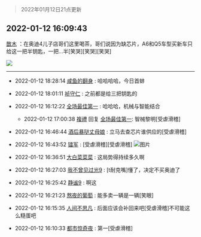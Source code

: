 > 2022年01月12日21点更新
<link rel="stylesheet" href="https://cdn.jsdelivr.net/gh/taotie6/sampleJSON@main/css/photo_show.css">
<meta name="referrer" content="no-referrer" />


 ## 2022-01-12 16:09:43 

 [㪚木](https://www.coolapk.com/feed/32771700?shareKey=NzgxNjZjZjM1MjA2NjFkZTk4YzI~) ：在奥迪4儿子店哥们这里喝茶，哥们说因为缺芯片，A6和Q5车型买新车只给这一把半钥匙，一把…半[笑哭][笑哭][笑哭] 

<div class="album">
<img class="img-item" src="https://image.coolapk.com/feed/2022/0112/16/1081091_fd618595_4983_0959_170@1080x1440.jpeg" />
</div>

 ------- 

- 2022-01-12 18:28:14 [咸鱼的翻身](uid=3945270) : 哈哈哈哈，今日首蚌 

- 2022-01-12 18:01:11 [祯守仁](uid=2277897) : 之前都是给三把钥匙的 

- 2022-01-12 16:12:22 [全场最佳第一](uid=4858822) : 哈哈哈，机械与智能结合 

    - 2022-01-12 17:00:38 [複禮](uid=1437066) 回复 [全场最佳第一](uid=4858822): 智械黎明[受虐滑稽] 

- 2022-01-12 16:46:44 [酒后暴哒丈母娘](uid=958361) : 立马去查芯片谁供应的[受虐滑稽] 

- 2022-01-12 16:43:52 [镭军](uid=3180115) : [受虐滑稽][受虐滑稽] ![图片](https://image.coolapk.com/feed/2022/0112/16/3180115_aa7f384f_7030_6643_552@3325x2494.jpeg)

- 2022-01-12 16:36:51 [大白菜菜菜](uid=2081020) : 这局势得持续多久啊 

- 2022-01-12 16:27:03 [我不曾见过光9](uid=1784401) : [t耐克嘴]懂了，决定不买奥迪了 

- 2022-01-12 16:25:42 [静谧9](uid=1830800) : 啊这 

- 2022-01-12 16:21:23 [熬夜的葡萄](uid=693158) : 能多卖一辆是一辆[笑眼] 

- 2022-01-12 16:15:35 [人间不思凡](uid=2080265) : 后面应该会补回来吧[受虐滑稽]不可能这么糙蛋吧 

- 2022-01-12 16:10:33 [都市惊奇夜](uid=1326128) : 第一[受虐滑稽] 

